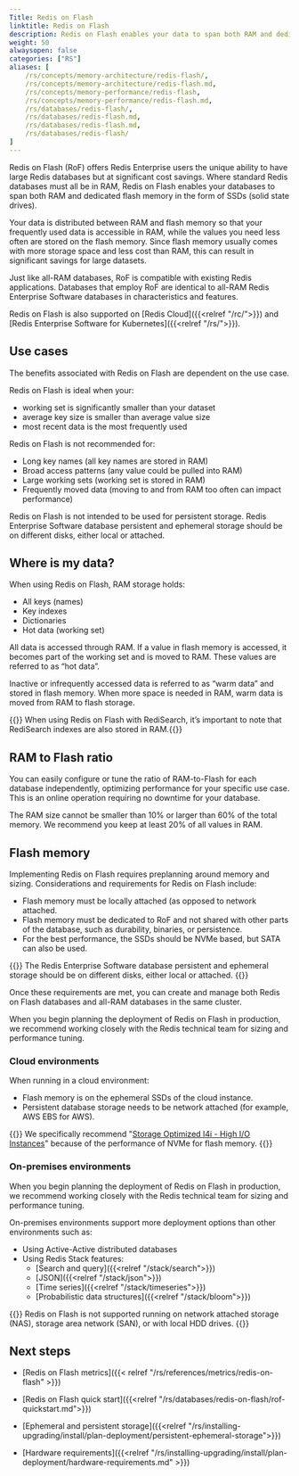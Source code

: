 ```yaml
---
Title: Redis on Flash
linktitle: Redis on Flash
description: Redis on Flash enables your data to span both RAM and dedicated flash memory.
weight: 50
alwaysopen: false
categories: ["RS"]
aliases: [
    /rs/concepts/memory-architecture/redis-flash/,
    /rs/concepts/memory-architecture/redis-flash.md,
    /rs/concepts/memory-performance/redis-flash,
    /rs/concepts/memory-performance/redis-flash.md,
    /rs/databases/redis-flash/,
    /rs/databases/redis-flash.md,
    /rs/databases/redis-flash.md,
    /rs/databases/redis-flash/
]
---
```

Redis on Flash (RoF) offers Redis Enterprise users the unique ability to
have large Redis databases but at significant cost savings. Where
standard Redis databases must all be in RAM, Redis on Flash enables your databases to span both RAM and dedicated flash memory in the form of SSDs (solid state drives).

Your data is distributed between RAM and flash memory so that your frequently used data is accessible in RAM, while the values you need less often are stored on the flash memory. Since flash memory usually comes with more storage space and less cost than RAM, this can result in significant savings for large datasets.

Just like all-RAM databases, RoF is compatible with existing Redis applications. Databases that employ RoF are identical to all-RAM Redis Enterprise Software databases in characteristics and features.

Redis on Flash is also supported on [Redis Cloud]({{<relref "/rc/">}}) and [Redis Enterprise Software for Kubernetes]({{<relref "/rs/">}}).

## Use cases

The benefits associated with Redis on Flash are dependent on the use case.

Redis on Flash is ideal when your:

- working set is significantly smaller than your dataset
- average key size is smaller than average value size
- most recent data is the most frequently used

Redis on Flash is not recommended for:

- Long key names (all key names are stored in RAM)
- Broad access patterns (any value could be pulled into RAM)
- Large working sets (working set is stored in RAM)
- Frequently moved data (moving to and from RAM too often can impact performance)

Redis on Flash is not intended to be used for persistent storage. Redis Enterprise Software database persistent and ephemeral storage should be on different disks, either local or attached.

## Where is my data?

When using Redis on Flash, RAM storage holds:
- All keys (names)
- Key indexes
- Dictionaries
- Hot data (working set)

All data is accessed through RAM. If a value in flash memory is accessed, it becomes part of the working set and is moved to RAM. These values are referred to as “hot data”.

Inactive or infrequently accessed data is referred to as “warm data” and stored in flash memory. When more space is needed in RAM, warm data is moved from RAM to flash storage.

{{<note>}} When using Redis on Flash with RediSearch, it’s important to note that RediSearch indexes are also stored in RAM.{{</note>}}

## RAM to Flash ratio

You can easily configure or tune the ratio of RAM-to-Flash for each database independently, optimizing performance for your specific use case. This is an online operation requiring no downtime for your database.

The RAM size cannot be smaller than 10% or larger than 60% of the total memory. We recommend you keep at least 20% of all values in RAM.

## Flash memory

Implementing Redis on Flash requires preplanning around memory and sizing. Considerations and requirements for Redis on Flash include:

- Flash memory must be locally attached (as opposed to network attached.
- Flash memory must be dedicated to RoF and not shared with other parts of the database, such as durability, binaries, or persistence.
- For the best performance, the SSDs should be NVMe based, but SATA can also be used.

{{<note>}} The Redis Enterprise Software database persistent and ephemeral storage should be on different disks, either local or attached. {{</note>}}

Once these requirements are met, you can create and manage both Redis on Flash databases and
all-RAM databases in the same cluster.

When you begin planning the deployment of Redis on Flash in production,
we recommend working closely with the Redis technical team for
sizing and performance tuning.

### Cloud environments

When running in a cloud environment:

- Flash memory is on the ephemeral SSDs of the cloud instance.
- Persistent database storage needs to be network attached (for example, AWS EBS for AWS).

{{<note>}}
We specifically recommend "[Storage Optimized I4i - High I/O Instances](https://aws.amazon.com/ec2/instance-types/#storage-optimized)" because of the performance of NVMe for flash memory. {{</note>}}

### On-premises environments

When you begin planning the deployment of Redis on Flash in production, we recommend working closely with the Redis technical team for sizing and performance tuning.

On-premises environments support more deployment options than other environments such as:

- Using Active-Active distributed databases
- Using Redis Stack features:
  - [Search and query]({{<relref "/stack/search">}})
  - [JSON]({{<relref "/stack/json">}})
  - [Time series]({{<relref "/stack/timeseries">}})
  - [Probabilistic data structures]({{<relref "/stack/bloom">}})

{{<warning>}} Redis on Flash is not supported running on network attached storage (NAS), storage area network (SAN), or with local HDD drives. {{</warning>}}

## Next steps

- [Redis on Flash metrics]({{< relref "/rs/references/metrics/redis-on-flash" >}})
- [Redis on Flash quick start]({{<relref "/rs/databases/redis-on-flash/rof-quickstart.md">}})

- [Ephemeral and persistent storage]({{<relref "/rs/installing-upgrading/install/plan-deployment/persistent-ephemeral-storage">}})
- [Hardware requirements]({{<relref "/rs/installing-upgrading/install/plan-deployment/hardware-requirements.md" >}})
